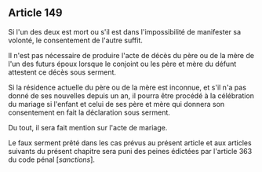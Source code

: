 Article 149
----
Si l'un des deux est mort ou s'il est dans l'impossibilité de manifester sa
volonté, le consentement de l'autre suffit.

Il n'est pas nécessaire de produire l'acte de décès du père ou de la mère de
l'un des futurs époux lorsque le conjoint ou les père et mère du défunt
attestent ce décès sous serment.

Si la résidence actuelle du père ou de la mère est inconnue, et s'il n'a pas
donné de ses nouvelles depuis un an, il pourra être procédé à la célébration du
mariage si l'enfant et celui de ses père et mère qui donnera son consentement en
fait la déclaration sous serment.

Du tout, il sera fait mention sur l'acte de mariage.

Le faux serment prêté dans les cas prévus au présent article et aux articles
suivants du présent chapitre sera puni des peines édictées par l'article 363 du
code pénal [*sanctions*].

